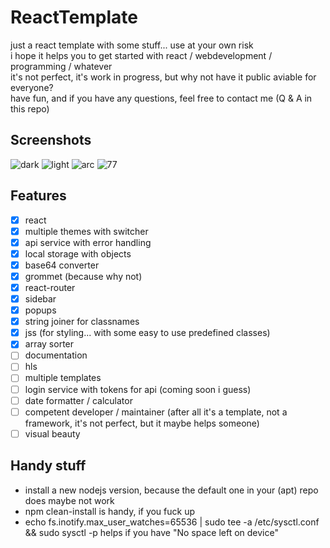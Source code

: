 # ReactTemplate
just a react template with some stuff... use at your own risk  
i hope it helps you to get started with react / webdevelopment / programming / whatever  
it's not perfect, it's work in progress, but why not have it public aviable for everyone?  
have fun, and if you have any questions, feel free to contact me (Q & A in this repo)
## Screenshots
![dark](/screenshots/dark.png?raw=true "dark")
![light](/screenshots/light.png?raw=true "light")
![arc](/screenshots/arc.png?raw=true "arc")
![77](/screenshots/77.png?raw=true "77")
## Features
- [x] react
- [x] multiple themes with switcher
- [x] api service with error handling
- [x] local storage with objects
- [x] base64 converter
- [x] grommet (because why not)
- [x] react-router
- [x] sidebar
- [x] popups
- [x] string joiner for classnames
- [x] jss (for styling... with some easy to use predefined classes)
- [x] array sorter
- [ ] documentation
- [ ] hls
- [ ] multiple templates
- [ ] login service with tokens for api (coming soon i guess)
- [ ] date formatter / calculator
- [ ] competent developer / maintainer (after all it's a template, not a framework, it's not perfect, but it maybe helps someone)
- [ ] visual beauty

## Handy stuff
 - install a new nodejs version, because the default one in your (apt) repo does maybe not work
 - npm clean-install is handy, if you fuck up
 - echo fs.inotify.max_user_watches=65536 | sudo tee -a /etc/sysctl.conf && sudo sysctl -p helps if you have "No space left on device"